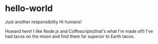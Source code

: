 # hello-world
Just another responsibility
Hi humans!

Howard here! I like Node.js and Coffescripts(that's what I'm made of!)
I've had tacos on the moon and find them far superior to Earth tacos.
